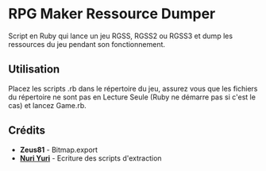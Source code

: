 RPG Maker Ressource Dumper
==========================

Script en Ruby qui lance un jeu RGSS, RGSS2 ou RGSS3 et dump les ressources du jeu pendant son fonctionnement.

Utilisation
---
Placez les scripts .rb dans le répertoire du jeu, assurez vous que les fichiers du répertoire ne sont pas en Lecture Seule (Ruby ne démarre pas si c'est le cas) et lancez Game.rb.

Crédits
---
<ul><li><b>Zeus81</b> - Bitmap.export</li>
<li><a href="https://facebook.com/yuri.nyunyu"><b>Nuri Yuri</b></a> - Ecriture des scripts d'extraction</li></ul>
